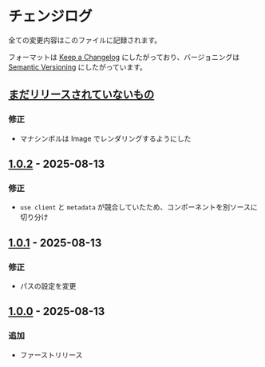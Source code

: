 # チェンジログ

全ての変更内容はこのファイルに記録されます。

フォーマットは [Keep a Changelog](https://keepachangelog.com/en/1.1.0/) にしたがっており、バージョニングは [Semantic Versioning](https://semver.org/spec/v2.0.0.html) にしたがっています。

## [まだリリースされていないもの]

### 修正

- マナシンボルは Image でレンダリングするようにした

## [1.0.2] - 2025-08-13

### 修正

- `use client` と `metadata` が競合していたため、コンポーネントを別ソースに切り分け

## [1.0.1] - 2025-08-13

### 修正

- パスの設定を変更

## [1.0.0] - 2025-08-13

### 追加

- ファーストリリース

[まだリリースされていないもの]: https://github.com/izzet-mtg/color-combo-lottery/compare/v1.0.1...HEAD
[1.0.2]: https://github.com/izzet-mtg/color-combo-lottery/compare/v1.0.1...v1.0.2
[1.0.1]: https://github.com/izzet-mtg/color-combo-lottery/compare/v1.0.0...v1.0.1
[1.0.0]: https://github.com/izzet-mtg/color-combo-lottery/releases/tag/v1.0.0
